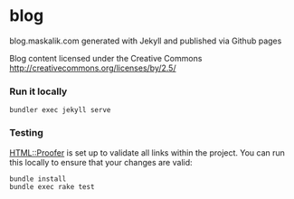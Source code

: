 blog
====

blog.maskalik.com generated with Jekyll and published via Github pages

Blog content licensed under the Creative Commons http://creativecommons.org/licenses/by/2.5/


### Run it locally

```shell
bundler exec jekyll serve
```

### Testing

[HTML::Proofer](https://github.com/gjtorikian/html-proofer) is set up to validate all links within the project.  You can run this locally to ensure that your changes are valid:

```shell
bundle install
bundle exec rake test
```
